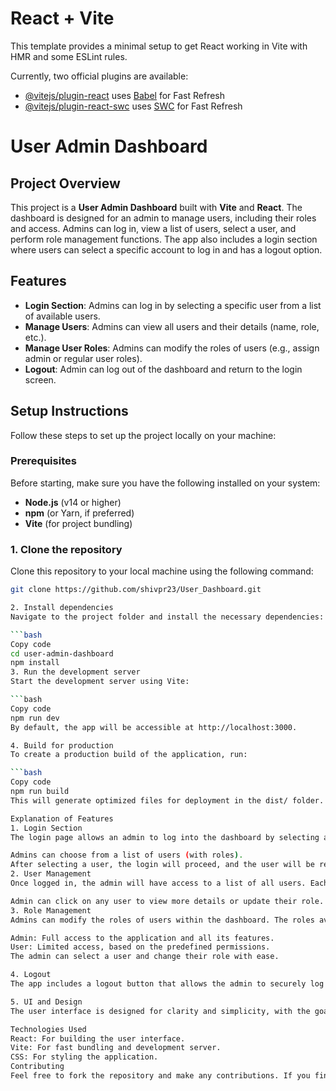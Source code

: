 # React + Vite

This template provides a minimal setup to get React working in Vite with HMR and some ESLint rules.

Currently, two official plugins are available:

- [@vitejs/plugin-react](https://github.com/vitejs/vite-plugin-react/blob/main/packages/plugin-react/README.md) uses [Babel](https://babeljs.io/) for Fast Refresh
- [@vitejs/plugin-react-swc](https://github.com/vitejs/vite-plugin-react-swc) uses [SWC](https://swc.rs/) for Fast Refresh
# User Admin Dashboard

## Project Overview

This project is a **User Admin Dashboard** built with **Vite** and **React**. The dashboard is designed for an admin to manage users, including their roles and access. Admins can log in, view a list of users, select a user, and perform role management functions. The app also includes a login section where users can select a specific account to log in and has a logout option.

## Features

- **Login Section**: Admins can log in by selecting a specific user from a list of available users.
- **Manage Users**: Admins can view all users and their details (name, role, etc.).
- **Manage User Roles**: Admins can modify the roles of users (e.g., assign admin or regular user roles).
- **Logout**: Admin can log out of the dashboard and return to the login screen.

## Setup Instructions

Follow these steps to set up the project locally on your machine:

### Prerequisites

Before starting, make sure you have the following installed on your system:

- **Node.js** (v14 or higher)
- **npm** (or Yarn, if preferred)
- **Vite** (for project bundling)

### 1. Clone the repository

Clone this repository to your local machine using the following command:

```bash
git clone https://github.com/shivpr23/User_Dashboard.git

2. Install dependencies
Navigate to the project folder and install the necessary dependencies:

```bash
Copy code
cd user-admin-dashboard
npm install
3. Run the development server
Start the development server using Vite:

```bash
Copy code
npm run dev
By default, the app will be accessible at http://localhost:3000.

4. Build for production
To create a production build of the application, run:

```bash
Copy code
npm run build
This will generate optimized files for deployment in the dist/ folder.

Explanation of Features
1. Login Section
The login page allows an admin to log into the dashboard by selecting a user from a predefined list. The selected user’s credentials are used to authenticate the admin and grant access to the dashboard.

Admins can choose from a list of users (with roles).
After selecting a user, the login will proceed, and the user will be redirected to the dashboard.
2. User Management
Once logged in, the admin will have access to a list of all users. Each user’s details, including their name and current role, will be displayed.

Admin can click on any user to view more details or update their role.
3. Role Management
Admins can modify the roles of users within the dashboard. The roles available may include:

Admin: Full access to the application and all its features.
User: Limited access, based on the predefined permissions.
The admin can select a user and change their role with ease.

4. Logout
The app includes a logout button that allows the admin to securely log out of the dashboard and return to the login screen.

5. UI and Design
The user interface is designed for clarity and simplicity, with the goal of providing a seamless experience for admins when managing users. It uses React components for dynamic rendering and state management, ensuring smooth interactions.

Technologies Used
React: For building the user interface.
Vite: For fast bundling and development server.
CSS: For styling the application.
Contributing
Feel free to fork the repository and make any contributions. If you find any bugs or have feature requests, open an issue or create a pull request.

